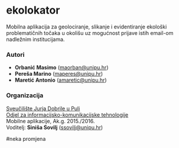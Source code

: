 # ekolokator
Mobilna aplikacija za geolociranje, slikanje i evidentiranje ekološki problematičnih točaka u okolišu uz mogućnost prijave istih email-om nadležnim institucijama.

### Autori
- **Orbanić	Masimo**	  (maorban@unipu.hr)
- **Pereša	Marino**    	(maperes@unipu.hr)
- **Maretić	Antonio** 	(amaretic@unipu.hr)

### Organizacija
[Sveučilište Jurja Dobrile u Puli](http://www.unipu.hr/)   
[Odjel za informacijsko-komunikacijske tehnologije](http://www.unipu.hr/index.php?id=1933)  
Mobilne aplikacije, Ak.g. 2015./2016.  
Voditelj: **Siniša Sovilj** (ssovilj@unipu.hr)

#neka promjena
